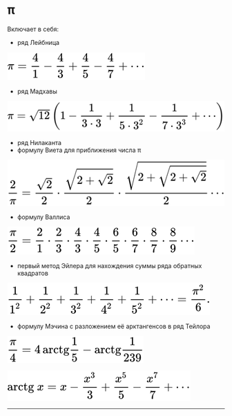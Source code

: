 # π
Включает в себя: 
* ряд Лейбница

![](/formulas/leibniz.svg)
* ряд Мадхавы

![](/formulas/madhava.svg)
* ряд Нилаканта
* формулу Виета для приближения числа π

![](/formulas/viete.svg)
* формулу Валлиса

![](/formulas/wallis.svg)
* первый метод Эйлера для нахождения суммы ряда обратных квадратов

![](/formulas/euler.svg)
* формулу Мэчина с разложением её арктангенсов в ряд Тейлора

![](/formulas/machin.svg)

![](/formulas/taylor.svg)
___
